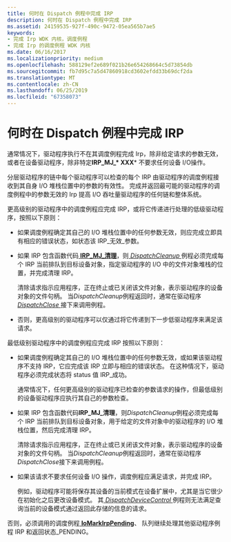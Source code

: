 ```yaml
---
title: 何时在 Dispatch 例程中完成 IRP
description: 何时在 Dispatch 例程中完成 IRP
ms.assetid: 24159535-927f-490c-9472-05ea565b7ae5
keywords:
- 完成 Irp WDK 内核，调度例程
- 完成 Irp 的调度例程 WDK 内核
ms.date: 06/16/2017
ms.localizationpriority: medium
ms.openlocfilehash: 588129ef2e689f021b26e654268664c5d73854db
ms.sourcegitcommit: fb7d95c7a5d47860918cd3602efdd33b69dcf2da
ms.translationtype: MT
ms.contentlocale: zh-CN
ms.lasthandoff: 06/25/2019
ms.locfileid: "67358073"
---
```

# <a name="when-to-complete-an-irp-in-a-dispatch-routine"></a>何时在 Dispatch 例程中完成 IRP





通常情况下，驱动程序执行不在其调度例程完成 Irp，除非给定请求的参数无效，或者在设备驱动程序，除非特定**IRP\_MJ\_* XXX*** 不要求任何设备 I/O操作。

分层驱动程序的链中每个驱动程序可以检查的每个 IRP 由驱动程序的调度例程接收到其自身 I/O 堆栈位置中的参数的有效性。 完成并返回最可能的驱动程序的调度例程中的参数无效的 Irp 提高 I/O 吞吐量驱动程序的任何链和整体系统。

更高级别的驱动程序中的调度例程应完成 IRP，或将它传递进行处理的低级驱动程序，按照以下原则：

-   如果调度例程确定其自己的 I/O 堆栈位置中的任何参数无效，则应完成立即具有相应的错误状态，如状态该 IRP\_无效\_参数。

-   如果 IRP 包含函数代码[ **IRP\_MJ\_清理**](https://docs.microsoft.com/windows-hardware/drivers/kernel/irp-mj-cleanup)，则[ *DispatchCleanup* ](https://docs.microsoft.com/windows-hardware/drivers/ddi/content/wdm/nc-wdm-driver_dispatch)例程必须完成每个 IRP 当前排队到目标设备对象，指定驱动程序的 I/O 中的文件对象堆栈的位置，并完成清理 IRP。

    清除请求指示应用程序，正在终止或已关闭该文件对象，表示驱动程序的设备对象的文件句柄。 当*DispatchCleanup*例程返回时，通常在驱动程序[ *DispatchClose* ](https://docs.microsoft.com/windows-hardware/drivers/ddi/content/wdm/nc-wdm-driver_dispatch)接下来调用例程。

-   否则，更高级别的驱动程序可以仅通过将它传递到下一步低驱动程序来满足该请求。

最低级别驱动程序中的调度例程应完成 IRP 按照以下原则：

-   如果调度例程确定其自己的 I/O 堆栈位置中的任何参数无效，或如果该驱动程序不支持 IRP，它应完成该 IRP 立即与相应的错误状态。 在这种情况下，驱动程序必须完成状态将 status 值 IRP\_成功。

    通常情况下，任何更高级别的驱动程序已检查的参数请求的操作，但最低级别的设备驱动程序应执行其自己的参数检查。

-   如果 IRP 包含函数代码**IRP\_MJ\_清理**，则*DispatchCleanup*例程必须完成每个 IRP 当前排队到目标设备对象，用于给定的文件对象中的驱动程序的 I/O 堆栈位置，然后完成清理 IRP。

    清除请求指示应用程序，正在终止或已关闭该文件对象，表示驱动程序的设备对象的文件句柄。 当*DispatchCleanup*例程返回时，通常在驱动程序*DispatchClose*接下来调用例程。

-   如果该请求不要求任何设备 I/O 操作，调度例程应满足请求，并完成 IRP。

    例如，驱动程序可能将保存其设备的当前模式在设备扩展中，尤其是当它很少在初始化之后更改设备模式。 其[ *DispatchDeviceControl* ](https://docs.microsoft.com/windows-hardware/drivers/ddi/content/wdm/nc-wdm-driver_dispatch)例程则无法满足查询当前的设备模式通过返回此存储的信息的请求。

否则，必须调用的调度例程[ **IoMarkIrpPending**](https://docs.microsoft.com/windows-hardware/drivers/ddi/content/wdm/nf-wdm-iomarkirppending)、 队列继续处理其他驱动程序例程 IRP 和返回状态\_PENDING。

 

 




